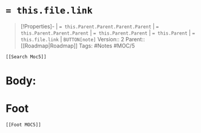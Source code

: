 # `= this.file.link`
>[!Properties]- | `= this.Parent.Parent.Parent.Parent` |  `= this.Parent.Parent.Parent` | `= this.Parent.Parent` | `= this.Parent` | `= this.file.link` | `BUTTON[note]`
>Version:: 2
>Parent:: [[Roadmap|Roadmap]]
>Tags: #Notes #MOC/5
```meta-bind-embed
[[Search Moc5]]
```
# Body:



# Foot
```meta-bind-embed
[[Foot MOC5]]
```